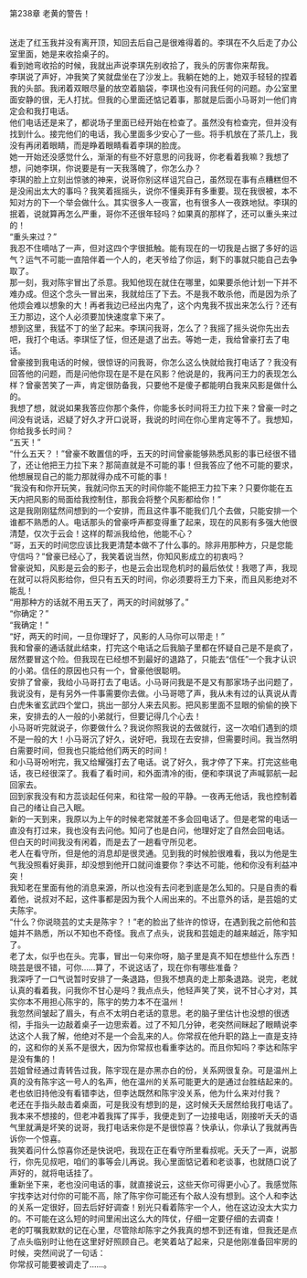 第238章 老黄的警告！
<br />送走了红玉我并没有离开顶，知回去后自己是很难得着的。李琪在不久后走了办公室里面，她是来收拾桌子的。<br />看到她弯收拾的时候，我就出声说李琪先别收拾了，我头的厉害你来帮我。<br />李琪说了声好，冲我笑了笑就盘坐在了沙发上。我躺在她的上，她双手轻轻的捏着我的头部。我闭着双眼尽量的放空着脑袋，李琪也没有问我任何的问题。办公室里面安静的很，无人打扰。但我的心里面还惦记着事，那就是后面小马哥刘一他们肯定会和我打电话。<br />他们电话还是来了，都说场子里面已经开始在检查了。虽然没有检查完，但并没有找到什么。接完他们的电话，我心里面多少安心了一些。将手机放在了茶几上，我没有再闭着眼睛，而是睁着眼睛看着李琪的脸庞。<br />她一开始还没感觉什么，渐渐的有些不好意思的问我哥，你老看着我嘛？我想了想，问她李琪，你说要是有一天我落魄了，你怎么办？<br />李琪的脸上立刻出惊骇的神来，说哥你别这样诅咒自己，虽然现在事有点糟糕但不是没闹出太大的事吗？我笑着摇摇头，说你不懂奥菲有多重要。现在我很被，本不知对方的下一个举会做什么。其实很多人一夜富，也有很多人一夜跌地狱。李琪的抿着，说就算再怎么严重，哥你不还很年轻吗？如果真的那样了，还可以重头来过的！<br />“重头来过？”<br />我忍不住嘀咕了一声，但对这四个字很抵触。能有现在的一切我是占据了多好的运气？运气不可能一直陪伴着一个人的，老天爷给了你运，剩下的事就只能自己去争取了。<br />那一刻，我对陈宇冒出了杀意。我知他现在就住在哪里，如果要杀他计划一下并不难办成。但这个念头一冒出来，我就给压了下去。不是我不敢杀他，而是因为杀了他烦会难以想象的大！再者我边已经出内鬼了，这个内鬼我不拔出来怎么行？还有王力那边，这个人必须要加快速度拿下来了。<br />想到这里，我猛不丁的坐了起来。李琪问我哥，怎么了？我摇了摇头说你先出去吧，我打个电话。李琪怔了怔，但还是退了出去。等她一走，我给曾豪打去了电话。<br />曾豪接到我电话的时候，很惊讶的问我哥，你怎么这么快就给我打电话了？我没有回答他的问题，而是问他你现在是不是在风影？他说是的，我再问王力的表现怎么样？曾豪苦笑了一声，肯定很防备我，只要他不是傻子都能明白我来风影是做什么的。<br />我想了想，就说如果我答应你那个条件，你能多长时间将王力拉下来？曾豪一时之间没有说话，迟疑了好久才开口说哥，我说的时间在你心里肯定等不了。我想知，你给我多长时间？<br />“五天！”<br />“什么五天？！”曾豪不敢置信的呼，五天的时间曾豪能够熟悉风影的事已经很不错了，还让他把王力拉下来？那简直就是不可能的事！但我答应了他不可能的要求，他想展现自己的能力那就得办成不可能的事！<br />“我没有和你开玩笑，我就问你五天的时间你能不能把王力拉下来？只要你能在五天内把风影的局面给我控制住，那我会将整个风影都给你！”<br />这是我刚刚猛然间想到的一个安排，而且这件事不能我们几个去做，只能安排一个谁都不熟悉的人。电话那头的曾豪呼声都变得重了起来，现在的风影有多强大他很清楚，仅次于云会！这样的帮派我给他，他能不心？<br />“哥，五天的时间您应该比我更清楚本做不了什么事的。除非用那种方，只是您能守信吗？”曾豪已经心了，我笑着说当然，你知风影成立的初衷吗？<br />曾豪说知，风影是云会的影子，也是云会出现危机时的最后依仗！我嗯了声，我现在就可以将风影给你，但只有五天的时间，你必须要将王力下来，而且风影绝对不能乱！<br />“用那种方的话就不用五天了，两天的时间就够了。”<br />“你确定？”<br />“我确定！”<br />“好，两天的时间，一旦你理好了，风影的人马你可以带走！”<br />我和曾豪的通话就此结束，打完这个电话之后我脑子里都在怀疑自己是不是疯了，居然要冒这个险。但我现在已经想不到最好的退路了，只能去“信任”一个我才认识的小弟。信任的原因也只有一个，曾豪他很聪明。<br />安排了曾豪，我给小马哥打去了电话。小马哥问我是不是又有那家场子出问题了，我说没有，是有另外一件事需要你去做。小马哥嗯了声，我从未有过的认真说从青白虎朱雀玄武四个堂口，挑出一部分人来去风影。把风影里面不显眼的偷偷的换下来，安排去的人一般的小弟就行，但要记得几个心去！<br />小马哥听完就说子，你要做什么？我说你照我说的去做就行，这一次咱们遇到的烦不是一般的大！小马哥沉了好久，说好吧，我现在去安排，但需要时间。我当然明白需要时间，但我也只能给他们两天的时间！<br />和小马哥吩咐完，我又给耀强打去了电话。说了好久，我才停了下来。打完这些电话，夜已经很深了。我看了看时间，和外面清冷的街，便和李琪说了声喊郭航一起回家去。<br />回到家我没有和方蕊谈起任何来，和往常一般的平静。一夜再无他话，我也控制着自己的绪让自己入眠。<br />新的一天到来，我原以为上午的时候老常就差不多会回电话了。但是老常的电话一直没有打过来，我也没有去问他。知问了也是白问，他理好定了自然会回电话。<br />但白天的时间我没有闲着，而是去了一趟看守所见老。<br />老人在看守所，但是他的消息却是很灵通。见到我的时候脸很难看，我以为他是生气我没照看好奥菲，却没想到他开口就问谁要你？李达不可能，他和你没有利益冲突！<br />我知老在里面有他的消息来源，所以也没有去问老到底是怎么知的。只是自责的看着他，说叔对不起，这件事都是因为我个人闹出来的。不出意外的话，是芸姐的丈夫陈宇。<br />“什么？你说晓芸的丈夫是陈宇？！”老的脸出了些许的惊讶，在遇到我之前他和芸姐并不熟悉，所以不知也不奇怪。我点了点头，说我和芸姐走的越来越近，陈宇知了。<br />老了太，似乎也在头。完事，冒出一句来你呀，脑子里是真不知在想些什么东西！晓芸是很不错，可你……算了，不说这话了，现在你有哪些准备？<br />我深呼了一口气说暂时安排了一条退路，但我不想真的走上那条退路。说完，老就认真的看着我，问我你不甘心是吗？我点点头，他轻声笑了笑，说不甘心才对，其实你本不用担心陈宇的，陈宇的势力本不在温州！<br />我忽然间皱起了眉头，有点不太明白老话的意思。老的脑子里估计也没想的很透彻，手指头一边敲着桌子一边思索着。过了不知几分钟，老突然间眯起了眼睛说李达这个人我了解，他绝对不是一个会乱来的人。你常叔在他升职的路上一直是支持的，这和你的关系不是很大，因为你常叔也看重李达的。而且你知吗？李达和陈宇是没有集的！<br />芸姐曾经通过青转告过我，陈宇现在是亦黑亦白的份，关系网很复杂。可是温州上真的没有陈宇这一号人的名声，他在温州的关系可能更大的是通过台胜结起来的。老也依旧持他没有看错李达，但李达既然和陈宇没关系，他为什么来对付我？<br />老还在手指头敲击着桌面，可是我没有想到的是，这时候夭夭居然给我打电话了。<br />我本来不想接的，但老冲着我挥了挥手，我便走到了一边接电话，刚接听夭夭的语气里就满是坏笑的说哥，我打电话来你是不是很惊喜？快承认，你承认了我就再告诉你一个惊喜。<br />我笑着问什么惊喜你还是快说吧，我现在正在看守所里看叔呢。夭夭了一声，说那行，你先见叔吧，咱们的事等会儿再说。我心里面惦记着和老谈事，也就随口说了声好的，就将电话挂了。<br />重新坐下来，老也没问电话的事，就直接说云，这些天你可得更小心了。我感觉陈宇找李达对付你的可能不高，除了陈宇你可能还有个敌人没有想到。这个人和李达的关系一定很好，回去后好好调查！别光只看着陈宇一个人，他在这边没太大实力的。不可能在这么短的时间里闹出这么大的阵仗，仔细一定要仔细的去调查！<br />老的叮嘱我默默的记在心里，尽管除却陈宇之外我真的想不到还有谁，但我还是点了点头临别时让他在这里好好照顾自己。老笑着站了起来，只是他刚准备回牢房的时候，突然间说了一句话：<br />你常叔可能要被调走了……。